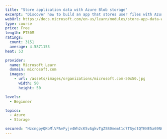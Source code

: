 ```yaml
---
title: "Store application data with Azure Blob storage"
excerpt: "Discover how to build an app that stores user files with Azure Blob storage, use Blob storage in a web app, and use the Azure Storage SDK for .NET Core."
webUrl: https://docs.microsoft.com/en-us/learn/modules/store-app-data-with-azure-blob-storage/
type: course
price: Free
length: PT50M
ratings:
  count: 3151
  average: 4.5871153
heat: 53

provider:
  name: Microsoft Learn
  domain: microsoft.com
  images:
    - url: /assets/images/organizations/microsoft.com-50x50.jpg
      width: 50
      height: 50

levels:
  - Beginner

topics:
  - Azure
  - Storage

secured: "HzcngpyQKoMlVPAvFyjv4Wh2cK5vAgkvTgZSB0memt1c7TSydtQTKNE5a69NC0MFjXncIuiBjeEnVAoakX4J7LzkqifXvzSSGQd7tJJ3HUk8Q+HsFkHYmbXLWzP9YHk4SRkl9LhB3OCRP7aE0HzGWZosjRDTcJPaBmL45nkR3GALML3En2eElG7DW1vTxYV/bRr2AmIasZcbKAGetBoESTrHzTw1/LKPq9qCYjmXN9FIx5x2HVvMQ6W65JebunevqAKL6bUH6hvW9N4EoUHB0T52yrRXFE3XZ/BIW+mNtQa9FunRSMA0Is93BX0v2hNwuWje3dCDH1NNxN90EPgYzAboeEYjk0q7U/rEGRlmPkm+sgxGvy+2RozjCkFZ+ZNoMjXojK7ZRybTc/FBPNzNS8knKC52MWjw7Y0J7bp961c=;8oBQfd4Awg97V22gqPQs3w=="
---
```


